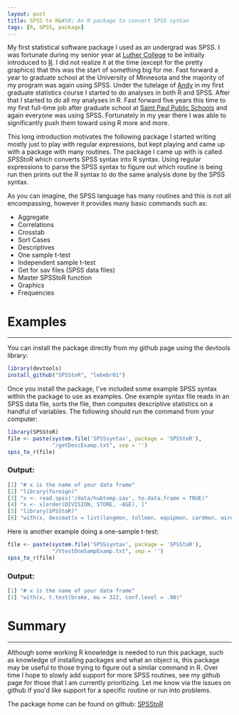 ```yaml
---
layout: post
title: SPSS to R&#58; An R package to convert SPSS syntax
tags: [R, SPSS, package]
---
```


My first statistical software package I used as an undergrad was SPSS.  I was fortunate during my senior year at [Luther College](http://www.luther.edu) to be initially introduced to [R](http://r-project.org).  I did not realize it at the time (except for the pretty graphics) that this was the start of something big for me.  Fast forward a year to graduate school at the University of Minnesota and the majority of my program was again using SPSS.  Under the tutelage of [Andy](http://www.cehd.umn.edu/edpsych/people/Faculty/Zieffler.html) in my first graduate statistics course I started to do analyses in both R and SPSS.  After that I started to do all my analyses in R.  Fast forward five years this time to my first full-time job after graduate school at [Saint Paul Public Schools](http://www.spps.org) and again everyone was using SPSS.  Fortunately in my year there I was able to significantly push them toward using R more and more.

This long introduction motivates the following package I started writing mostly just to play with regular expressions, but kept playing and came up with a package with many routines.  The package I came up with is called *SPSStoR* which converts SPSS syntax into R syntax.  Using regular expressions to parse the SPSS syntax to figure out which routine is being run then prints out the R syntax to do the same analysis done by the SPSS syntax.

As you can imagine, the SPSS language has many routines and this is not all encompassing, however it provides many basic commands such as:
* Aggregate
* Correlations
* Crosstab
* Sort Cases
* Descriptives
* One sample t-test
* Independent sample t-test
* Get for sav files (SPSS data files)
* Master SPSStoR function
* Graphics
* Frequencies

# Examples
- - - - -
You can install the package directly from my github page using the devtools library:

```r
library(devtools)
install_github("SPSStoR", "lebebr01")
```


Once you install the package, I've included some example SPSS syntax within the package to use as examples.  One example syntax file reads in an SPSS data file, sorts the file, then computes descriptive statistics on a handful of variables.  The following should run the command from your computer:
```r
library(SPSStoR)
file <- paste(system.file('SPSSsyntax', package = 'SPSStoR'), 
              "/getDescExamp.txt", sep = '')
spss_to_r(file)
```

### Output:
```r
[1] "# x is the name of your data frame"
[2] "library(foreign)"
[3] "x <- read.spss('/data/hubtemp.sav', to.data.frame = TRUE)"
[4] "x <- x[order(DIVISION, STORE, -AGE), ]"
[5] "library(SPSStoR)"
[6] "with(x, descmat(x = list(longmon, tollmon, equipmon, cardmon, wiremon), mean, sd, min, max))"
```


Here is another example doing a one-sample t-test:
```r
file <- paste(system.file('SPSSsyntax', package = 'SPSStoR'), 
              "/ttestOneSampExamp.txt", sep = '')
spss_to_r(file)
```

### Output:
```r
[1] "# x is the name of your data frame"
[2] "with(x, t.test(brake, mu = 322, conf.level = .90)"
```


# Summary
- - - - - 
Although some working R knowledge is needed to run this package, such as knowledge of installing packages and what an object is, this package may be useful to those trying to figure out a similar command in R.  Over time I hope to slowly add support for more SPSS routines, see my github page for those that I am currently prioritizing.  Let me know via the issues on github if you'd like support for a specific routine or run into problems.

The package home can be found on github: [SPSStoR](https://github.com/lebebr01/SPSStoR)
<br>
<br>
